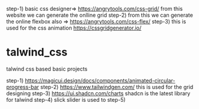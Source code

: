 step-1) basic css designer=> https://angrytools.com/css-grid/ from this website we can generate the onlline grid
step-2) from this we can generate the online flexbox also => https://angrytools.com/css-flex/
step-3) this is used for the css animation https://cssgridgenerator.io/




# talwind_css
talwind css based basic projects





step-1) https://magicui.design/docs/components/animated-circular-progress-bar
step-2) https://www.tailwindgen.com/    this is used for the grid designing
step-3) https://ui.shadcn.com/charts    shadcn is the latest library for talwind
step-4) slick slider is used to
step-5) 

